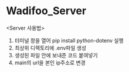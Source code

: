 # Wadifoo_Server

<Server 사용법>
1. 터미널 창을 열어 pip install python-dotenv 실행
2. 최상위 디렉토리에 .env파일 생성
3. 생성된 파일 안에 보내준 코드 붙여넣기
4. main의 url을 본인 ip주소로 변경
